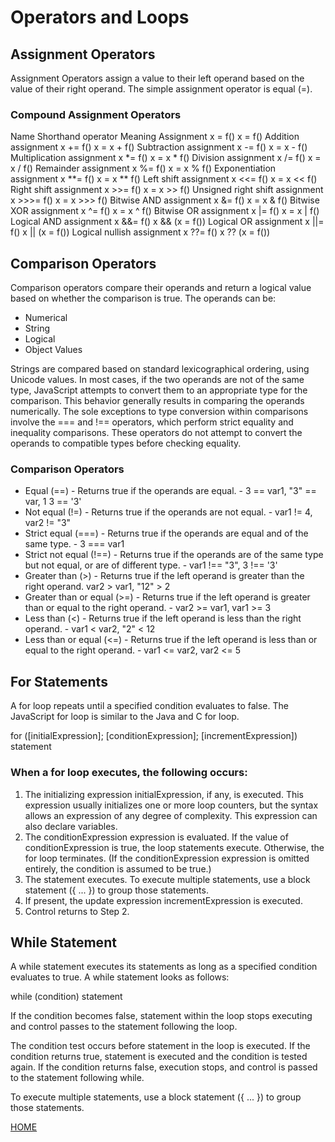 # Operators and Loops

## Assignment Operators
Assignment Operators assign a value to their left operand based on the value of their right operand.  The simple assignment operator is equal (=).

### Compound Assignment Operators 
Name					                    Shorthand operator		    Meaning
Assignment				                 x = f()				          x = f()
Addition assignment			           x += f()				          x = x + f()
Subtraction assignment		         x -= f()				          x = x - f()
Multiplication assignment		       x *= f()				          x = x * f()
Division assignment			           x /= f()				          x = x / f()
Remainder assignment		           x %= f()			            x = x % f()
Exponentiation assignment	         x **= f()			          x = x ** f()
Left shift assignment			         x <<= f()			          x = x << f()
Right shift assignment		         x >>= f()			          x = x >> f()
Unsigned right shift assignment	   x >>>= f()			          x = x >>> f()
Bitwise AND assignment		         x &= f()				          x = x & f()
Bitwise XOR assignment		         x ^= f()				          x = x ^ f()
Bitwise OR assignment		           x |= f()				          x = x | f()
Logical AND assignment		         x &&= f()			          x && (x = f())
Logical OR assignment		           x ||= f()				        x || (x = f())
Logical nullish assignment		     x ??= f()			          x ?? (x = f())


## Comparison Operators
Comparison operators compare their operands and return a logical value based on whether the comparison is true. 
The operands can be:
- Numerical
- String 
- Logical
- Object Values

Strings are compared based on standard lexicographical ordering, using Unicode values. In most cases, if the two operands are not of the same type, JavaScript attempts to convert them to an appropriate type for the comparison. This behavior generally results in comparing the operands numerically. The sole exceptions to type conversion within comparisons involve the === and !== operators, which perform strict equality and inequality comparisons. These operators do not attempt to convert the operands to compatible types before checking equality.

### Comparison Operators
- Equal (==) - Returns true if the operands are equal. -  3 == var1, "3" == var,  1 3 == '3'
- Not equal (!=) - Returns true if the operands are not equal. - var1 != 4,  var2 != "3"
- Strict equal (===) - Returns true if the operands are equal and of the same type. - 	3 === var1
- Strict not equal (!==) - Returns true if the operands are of the same type but not equal, or are of different type. - var1 !== "3", 3 !== '3'
- Greater than (>) - Returns true if the left operand is greater than the right operand.	var2 > var1, "12" > 2
- Greater than or equal (>=) - Returns true if the left operand is greater than or equal to the right operand. - var2 >= var1, var1 >= 3
- Less than (<) - Returns true if the left operand is less than the right operand. - var1 < var2, "2" < 12
- Less than or equal (<=) - Returns true if the left operand is less than or equal to the right operand. - var1 <= var2, var2 <= 5


## For Statements
A for loop repeats until a specified condition evaluates to false. The JavaScript for loop is similar to the Java and C for loop.

for ([initialExpression]; [conditionExpression]; [incrementExpression])
  statement

### When a for loop executes, the following occurs:

1. The initializing expression initialExpression, if any, is executed. This expression usually initializes one or more loop counters, but the syntax allows an expression of any degree of complexity. This expression can also declare variables.
2. The conditionExpression expression is evaluated. If the value of conditionExpression is true, the loop statements execute. Otherwise, the for loop terminates. (If the conditionExpression expression is omitted entirely, the condition is assumed to be true.)
3. The statement executes. To execute multiple statements, use a block statement ({ ... }) to group those statements.
4. If present, the update expression incrementExpression is executed.
5. Control returns to Step 2.

## While Statement
A while statement executes its statements as long as a specified condition evaluates to true. A while statement looks as follows:

while (condition)
  statement

If the condition becomes false, statement within the loop stops executing and control passes to the statement following the loop.

The condition test occurs before statement in the loop is executed. If the condition returns true, statement is executed and the condition is tested again. If the condition returns false, execution stops, and control is passed to the statement following while.

To execute multiple statements, use a block statement ({ ... }) to group those statements.

[HOME](https://aedeleon2023.github.io/reading-notes/)
